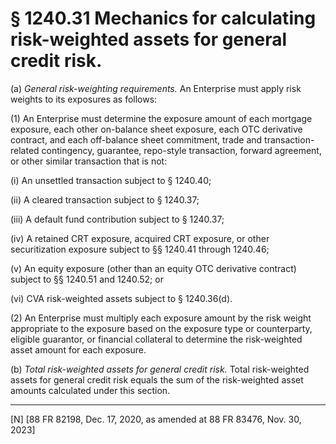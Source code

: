 # § 1240.31   Mechanics for calculating risk-weighted assets for general credit risk.

(a) *General risk-weighting requirements.* An Enterprise must apply risk weights to its exposures as follows:


(1) An Enterprise must determine the exposure amount of each mortgage exposure, each other on-balance sheet exposure, each OTC derivative contract, and each off-balance sheet commitment, trade and transaction-related contingency, guarantee, repo-style transaction, forward agreement, or other similar transaction that is not:


(i) An unsettled transaction subject to § 1240.40;


(ii) A cleared transaction subject to § 1240.37;


(iii) A default fund contribution subject to § 1240.37;


(iv) A retained CRT exposure, acquired CRT exposure, or other securitization exposure subject to §§ 1240.41 through 1240.46; 


(v) An equity exposure (other than an equity OTC derivative contract) subject to §§ 1240.51 and 1240.52; or


(vi) CVA risk-weighted assets subject to § 1240.36(d).




(2) An Enterprise must multiply each exposure amount by the risk weight appropriate to the exposure based on the exposure type or counterparty, eligible guarantor, or financial collateral to determine the risk-weighted asset amount for each exposure.


(b) *Total risk-weighted assets for general credit risk.* Total risk-weighted assets for general credit risk equals the sum of the risk-weighted asset amounts calculated under this section.





---

[N] [88 FR 82198, Dec. 17, 2020, as amended at 88 FR 83476, Nov. 30, 2023]




